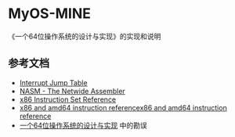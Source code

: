 # MyOS-MINE

《一个64位操作系统的设计与实现》的实现和说明

## 参考文档

- [Interrupt Jump Table](http://www.ctyme.com/intr/int.htm)
- [NASM - The Netwide Assembler](https://www.nasm.us/doc/)
- [x86 Instruction Set Reference](https://c9x.me/x86/)
- [x86 and amd64 instruction referencex86 and amd64 instruction reference](https://www.felixcloutier.com/x86/)
- [一个64位操作系统的设计与实现](http://www.ituring.com.cn/book/2450) 中的勘误